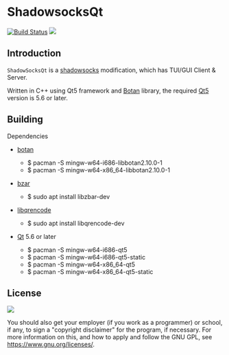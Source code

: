 ShadowsocksQt
================

[ss]: http://shadowsocks.org

[![Build Status](https://travis-ci.org/shadowsocks/libQtShadowsocks.svg?branch=master)](https://travis-ci.org/shadowsocks/libQtShadowsocks) <a href="https://copr.fedorainfracloud.org/coprs/librehat/shadowsocks/package/libQtShadowsocks/"><img src="https://copr.fedorainfracloud.org/coprs/librehat/shadowsocks/package/libQtShadowsocks/status_image/last_build.png" /></a>

Introduction
------------

`ShadowSocksQt` is a [shadowsocks][ss] modification, which has TUI/GUI Client & Server.

Written in C++ using Qt5 framework and [Botan](https://github.com/randombit/botan) library,
the required [Qt5](http://download.qt.io/official_releases/qt) version is 5.6 or later.

Building
--------

Dependencies
- [botan](https://github.com/randombit/botan)
  * $ pacman -S mingw-w64-i686-libbotan2.10.0-1
  * $ pacman -S mingw-w64-x86_64-libbotan2.10.0-1

- [bzar](http://zbar.sourceforge.net/)
  * $ sudo apt install libzbar-dev

- [libqrencode](https://fukuchi.org/works/qrencode)
  * $ sudo apt install libqrencode-dev

- [Qt](http://download.qt.io/official_releases/qt) 5.6 or later
  * $ pacman -S mingw-w64-i686-qt5
  * $ pacman -S mingw-w64-i686-qt5-static
  * $ pacman -S mingw-w64-x86_64-qt5
  * $ pacman -S mingw-w64-x86_64-qt5-static

License
-------

![](https://www.gnu.org/graphics/gplv3-127x51.png)

You should also get your employer (if you work as a programmer) or
school, if any, to sign a "copyright disclaimer" for the program, if
necessary. For more information on this, and how to apply and follow
the GNU GPL, see <https://www.gnu.org/licenses/>.
